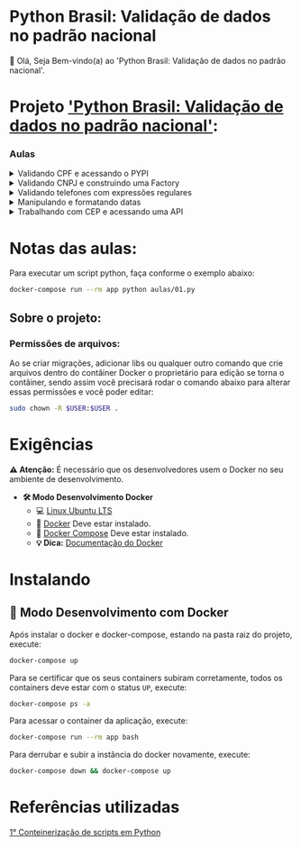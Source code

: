 # Python Brasil: Validação de dados no padrão nacional

👋 Olá, Seja Bem-vindo(a) ao 'Python Brasil: Validação de dados no padrão nacional'.

# Projeto ['Python Brasil: Validação de dados no padrão nacional'](https://cursos.alura.com.br/course/python-collections-conjuntos-e-dicionarios):

### Aulas

<details>
    <summary>Validando CPF e acessando o PYPI</summary>
    <ul>
        <li>Introdução<li>
        <li>Validando um CPF<li>
        <li>Pacotes Python<li>
        <li>Utilizando um pacote<li>
        <li>Entendendo a validação<li>
        <li>Para saber mais<li>
        <li>Faça como eu fiz na aula<li>
        <li>O que aprendemos?<li>
    </ul>
</details>

<details>
    <summary>Validando CNPJ e construindo uma Factory</summary>
    <ul>
        <li>Validando CNPJ</li>
        <li>Máscara para CNPJ</li>
        <li>Refatorando o código</li>
        <li>Para saber mais</li>
        <li>Mais sobre Factories</li>
        <li>Faça como eu fiz na aula</li>
        <li>O que aprendemos?</li>
    </ul>
</details>

<details>
    <summary>Validando telefones com expressões regulares</summary>
    <ul>
        <li>Resumo Regex</li>
        <li>Definindo padrão para Telefones</li>
        <li>Criando Máscara para o numero de telefone</li>
        <li>Fixando as regex</li>
        <li>Analisando regex</li>
        <li>Faça como eu fiz na aula</li>
        <li>O que aprendemos?</li>
    </ul>
</details>
<details>
    <summary>Manipulando e formatando datas</summary>
    <ul>
        <li>Datas no Python</li>
        <li>Formatando Datas</li>
        <li>Diferença entre datas e timedelta</li>
        <li>Relembrando strftime</li>
        <li>Um pouco mais sobre datetime</li>
        <li>Faça como eu fiz na aula</li>
        <li>O que aprendemos?</li>
    </ul>
</details>

<details>
    <summary>Trabalhando com CEP e acessando uma API</summary>
    <ul>
        <li>Introducao APIs e validação de CEP</li>
        <li>Acessando APIs com Python</li>
        <li>Respostas API Via CEP</li>
        <li>Conclusão</li>
        <li>Mais sobre APIs</li>
        <li>Treinando requests</li>
        <li>Fazendo uma requisição</li>
        <li>O que aprendemos?</li>
    </ul>
</details>

# Notas das aulas:

Para executar um script python, faça conforme o exemplo abaixo:
```sh
docker-compose run --rm app python aulas/01.py
```

## Sobre o projeto:

### Permissões de arquivos:

Ao se criar migrações, adicionar libs ou qualquer outro comando que crie arquivos dentro do contâiner Docker o proprietário para edição se torna o contâiner, sendo assim você precisará rodar o comando abaixo para alterar essas permissões e você poder editar:

```sh
sudo chown -R $USER:$USER .
```

# Exigências

**:warning: Atenção:** É necessário que os desenvolvedores usem o Docker no seu ambiente de desenvolvimento.

- **🛠 Modo Desenvolvimento Docker**
    - :computer: [Linux Ubuntu LTS](https://ubuntu.com/download/desktop)
    - 🐳 [Docker](https://docs.docker.com/engine/installation/) Deve estar instalado.
    - 🐳 [Docker Compose](https://docs.docker.com/compose/) Deve estar instalado.
    - **💡 Dica:** [Documentação do Docker](https://docs.docker.com/)

# Instalando

## 🐳 Modo Desenvolvimento com Docker

Após instalar o docker e docker-compose, estando na pasta raiz do projeto, execute:

```sh
docker-compose up
```

Para se certificar que os seus containers subiram corretamente, todos os containers deve estar com o status `UP`, execute:

```sh
docker-compose ps -a
```

Para acessar o container da aplicação, execute:

```sh
docker-compose run --rm app bash
```

Para derrubar e subir a instância do docker novamente, execute:

```sh
docker-compose down && docker-compose up
```

# Referências utilizadas

[1° Conteinerização de scripts em Python](https://github.com/claudimf/containerized_python)